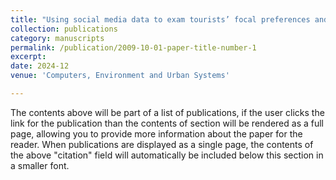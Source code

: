 ```yaml
---
title: "Using social media data to exam tourists’ focal preferences and recreational experience in historic urban quarters: deep learning methods and limitations"
collection: publications
category: manuscripts
permalink: /publication/2009-10-01-paper-title-number-1
excerpt:
date: 2024-12
venue: 'Computers, Environment and Urban Systems'

---
```


The contents above will be part of a list of publications, if the user clicks the link for the publication than the contents of section will be rendered as a full page, allowing you to provide more information about the paper for the reader. When publications are displayed as a single page, the contents of the above "citation" field will automatically be included below this section in a smaller font.